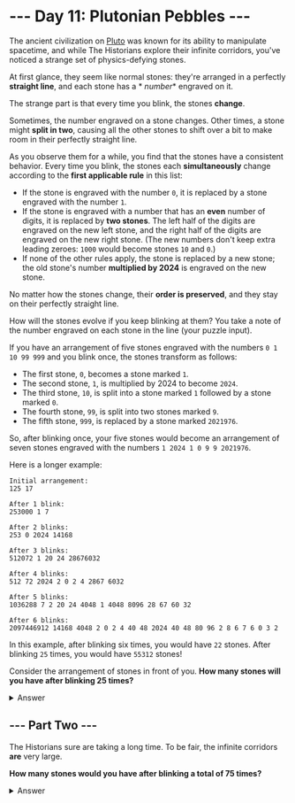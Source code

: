 # --- Day 11: Plutonian Pebbles ---

The ancient civilization on [Pluto](https://adventofcode.com/2019/day/20) was known for its ability to manipulate
spacetime, and while The Historians explore their infinite corridors, you've noticed a strange set of physics-defying
stones.

At first glance, they seem like normal stones: they're arranged in a perfectly **straight line**, and each stone has a *
*number** engraved on it.

The strange part is that every time you blink, the stones **change**.

Sometimes, the number engraved on a stone changes. Other times, a stone might **split in two**, causing all the other
stones to shift over a bit to make room in their perfectly straight line.

As you observe them for a while, you find that the stones have a consistent behavior. Every time you blink, the stones
each **simultaneously** change according to the **first applicable rule** in this list:

- If the stone is engraved with the number `0`, it is replaced by a stone engraved with the number `1`.
- If the stone is engraved with a number that has an **even** number of digits, it is replaced by **two stones**. The
  left half of the digits are engraved on the new left stone, and the right half of the digits are engraved on the new
  right stone. (The new numbers don't keep extra leading zeroes: `1000` would become stones `10` and `0`.)
- If none of the other rules apply, the stone is replaced by a new stone; the old stone's number **multiplied by 2024**
  is engraved on the new stone.

No matter how the stones change, their **order is preserved**, and they stay on their perfectly straight line.

How will the stones evolve if you keep blinking at them? You take a note of the number engraved on each stone in the
line (your puzzle input).

If you have an arrangement of five stones engraved with the numbers `0 1 10 99 999` and you blink once, the stones
transform as follows:

- The first stone, `0`, becomes a stone marked `1`.
- The second stone, `1`, is multiplied by 2024 to become `2024`.
- The third stone, `10`, is split into a stone marked `1` followed by a stone marked `0`.
- The fourth stone, `99`, is split into two stones marked `9`.
- The fifth stone, `999`, is replaced by a stone marked `2021976`.

So, after blinking once, your five stones would become an arrangement of seven stones engraved with the numbers
`1 2024 1 0 9 9 2021976`.

Here is a longer example:

```
Initial arrangement:
125 17

After 1 blink:
253000 1 7

After 2 blinks:
253 0 2024 14168

After 3 blinks:
512072 1 20 24 28676032

After 4 blinks:
512 72 2024 2 0 2 4 2867 6032

After 5 blinks:
1036288 7 2 20 24 4048 1 4048 8096 28 67 60 32

After 6 blinks:
2097446912 14168 4048 2 0 2 4 40 48 2024 40 48 80 96 2 8 6 7 6 0 3 2
```

In this example, after blinking six times, you would have `22` stones. After blinking `25` times, you would have `55312`
stones!

Consider the arrangement of stones in front of you. **How many stones will you have after blinking 25 times?**

<details><summary>Answer</summary>

Your puzzle answer was `233050`.

</details>

## --- Part Two ---

The Historians sure are taking a long time. To be fair, the infinite corridors **are** very large.

**How many stones would you have after blinking a total of 75 times?**

<details><summary>Answer</summary>

Your puzzle answer was `276661131175807`.

</details>
